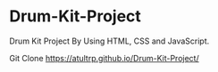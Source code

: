 # Drum-Kit-Project
Drum Kit Project By Using HTML, CSS and JavaScript.

Git Clone https://atultrp.github.io/Drum-Kit-Project/
